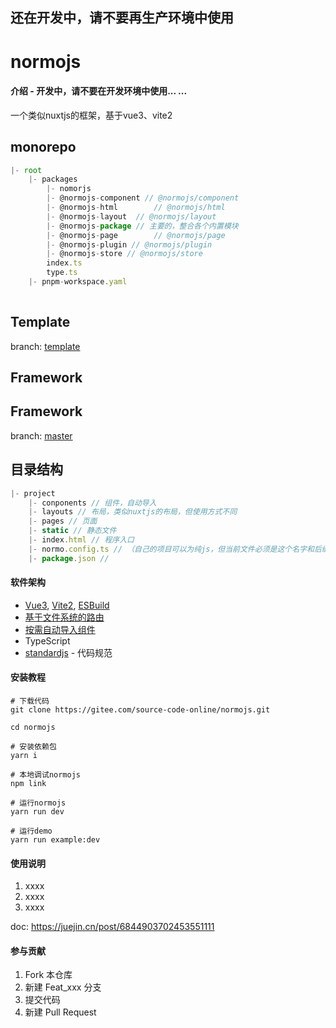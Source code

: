 ## 还在开发中，请不要再生产环境中使用

# normojs

#### 介绍 - 开发中，请不要在开发环境中使用... ...
一个类似nuxtjs的框架，基于vue3、vite2



## monorepo

```js
|- root
	|- packages
		|- nomorjs
		|- @normojs-component // @normojs/component
        |- @normojs-html		// @normojs/html
        |- @normojs-layout	// @normojs/layout
        |- @normojs-package // 主要的，整合各个内置模块
        |- @normojs-page		// @normojs/page
        |- @normojs-plugin // @normojs/plugin
        |- @normojs-store // @normojs/store
        index.ts
        type.ts
	|- pnpm-workspace.yaml
	
```









## Template

branch: [template](./tree/template )



## Framework



## Framework

branch: [master](./tree/master)



## 目录结构

```js
|- project
    |- conponents // 组件，自动导入
    |- layouts // 布局，类似nuxtjs的布局，但使用方式不同
    |- pages // 页面
    |- static // 静态文件
    |- index.html // 程序入口
    |- normo.config.ts // （自己的项目可以为纯js，但当前文件必须是这个名字和后缀，当前文件的转换由框架esbuild处理）同vite.config.js 可在package.json#script:normo修改
    |- package.json // 
```





#### 软件架构
*  [Vue3](https://github.com/vuejs/vue-next), [Vite2](https://github.com/vitejs/vite), [ESBuild](https://github.com/evanw/esbuild)
* [基于文件系统的路由](https://github.com/hannoeru/vite-plugin-pages)
* [按需自动导入组件](https://github.com/antfu/vite-plugin-components)
* TypeScript
* [standardjs](https://github.com/standard/standard) - 代码规范

#### 安装教程

```shell
# 下载代码
git clone https://gitee.com/source-code-online/normojs.git

cd normojs

# 安装依赖包
yarn i

# 本地调试normojs
npm link

# 运行normojs
yarn run dev

# 运行demo
yarn run example:dev
```



#### 使用说明

1.  xxxx
2.  xxxx
3.  xxxx



doc: https://juejin.cn/post/6844903702453551111

#### 参与贡献

1.  Fork 本仓库
2.  新建 Feat_xxx 分支
3.  提交代码
4.  新建 Pull Request